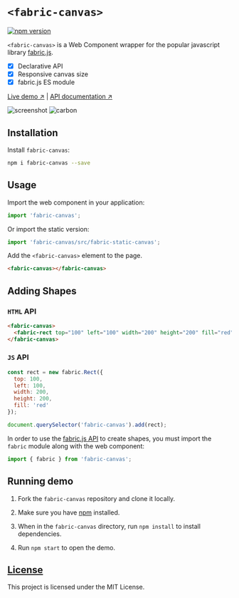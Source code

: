 # `<fabric-canvas>`

[![npm version](https://badgen.net/npm/v/fabric-canvas?color=009688)](https://www.npmjs.com/package/fabric-canvas)

<!--
[![Published on Vaadin Directory](https://img.shields.io/badge/Vaadin%20Directory-published-009688.svg)](https://vaadin.com/directory/component/vaadin-component-factoryfabric-canvas)
-->

`<fabric-canvas>` is a Web Component wrapper for the popular javascript library [fabric.js](https://github.com/fabricjs/fabric.js).

- [x] Declarative API
- [x] Responsive canvas size
- [x] fabric.js ES module

[Live demo ↗](https://fabric-canvas.netlify.com)
|
[API documentation ↗](https://fabric-canvas.netlify.com/api/#/elements/FabricCanvas)

![screenshot](https://user-images.githubusercontent.com/3392815/66313780-9bdf4400-e91b-11e9-96c8-096cd17d6b7a.png)
![carbon](https://user-images.githubusercontent.com/3392815/66313774-98e45380-e91b-11e9-9659-605f432179fc.png)

## Installation

Install `fabric-canvas`:

```sh
npm i fabric-canvas --save
```

## Usage

Import the web component in your application:

```js
import 'fabric-canvas';
```

Or import the static version:

```js
import 'fabric-canvas/src/fabric-static-canvas';
```

Add the `<fabric-canvas>` element to the page.

```html
<fabric-canvas></fabric-canvas>
```

## Adding Shapes

### `HTML` API

```html
<fabric-canvas>
  <fabric-rect top="100" left="100" width="200" height="200" fill="red"></fabric-rect>
</fabric-canvas>
```

### `JS` API

```js
const rect = new fabric.Rect({
  top: 100,
  left: 100,
  width: 200,
  height: 200,
  fill: 'red'
});

document.querySelector('fabric-canvas').add(rect);
```

In order to use the [fabric.js API](http://fabricjs.com/docs/fabric.Canvas.html#add) to create shapes, you must import the `fabric` module along with the web component:

```js
import { fabric } from 'fabric-canvas';
```

## Running demo

1. Fork the `fabric-canvas` repository and clone it locally.

1. Make sure you have [npm](https://www.npmjs.com/) installed.

1. When in the `fabric-canvas` directory, run `npm install` to install dependencies.

1. Run `npm start` to open the demo.

## [License](LICENSE)

This project is licensed under the MIT License.
